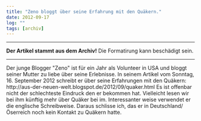 ```yaml
---
title: "Zeno bloggt über seine Erfahrung mit den Quäkern."
date: 2012-09-17
log: ""
tags: [archiv]
---
```

<hr><b>Der Artikel stammt aus dem Archiv!</b> Die Formatirung kann beschädigt sein.<hr>
<p>Der junge Blogger "Zeno" ist für ein Jahr als Volunteer in USA und bloggt seiner Mutter zu liebe über seine Erlebnisse. In seinem Artikel vom Sonntag, 16. September 2012 schreibt er über seine Erfahrungen mit den Quäkern: http://aus-der-neuen-welt.blogspot.de/2012/09/quaker.html Es ist offenbar nicht der schlechteste Eindruck den er bekommen hat. Vielleicht lesen wir bei ihm künftig mehr über Quäker bei im. Interessanter weise verwendet er die englische Schreibweise.  Daraus schlisse ich, das er in Deutschland/Öserreich noch kein Kontakt zu Quäkern hatte. </p>
